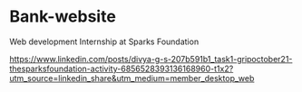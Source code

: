 # Bank-website
Web development Internship at Sparks Foundation

https://www.linkedin.com/posts/divya-g-s-207b591b1_task1-gripoctober21-thesparksfoundation-activity-6856528393136168960-t1x2?utm_source=linkedin_share&utm_medium=member_desktop_web
